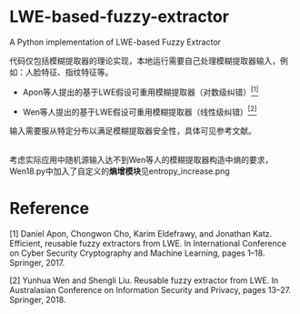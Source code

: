 # LWE-based-fuzzy-extractor
A Python implementation of LWE-based Fuzzy Extractor

代码仅包括模糊提取器的理论实现，本地运行需要自己处理模糊提取器输入，例如：人脸特征、指纹特征等。
	
  - Apon等人提出的基于LWE假设可重用模糊提取器（对数级纠错）[<sup>[1]</sup>](#refer-anchor-1)
		
  - Wen等人提出的基于LWE假设可重用模糊提取器（线性级纠错）[<sup>[2]</sup>](#refer-anchor-2)

输入需要服从特定分布以满足模糊提取器安全性，具体可见参考文献。<br/><br/>

考虑实际应用中随机源输入达不到Wen等人的模糊提取器构造中熵的要求，Wen18.py中加入了自定义的**熵增模块**见entropy_increase.png


# Reference
<div id="refer-anchor-1"></div>

  [1] Daniel Apon, Chongwon Cho, Karim Eldefrawy, and Jonathan Katz. Efficient, reusable fuzzy extractors from LWE. In International Conference on Cyber Security Cryptography and Machine Learning, pages 1–18. Springer, 2017.


<div id="refer-anchor-2"></div>

  [2] Yunhua Wen and Shengli Liu. Reusable fuzzy extractor from LWE. In Australasian Conference on Information Security and Privacy, pages 13–27. Springer, 2018.
